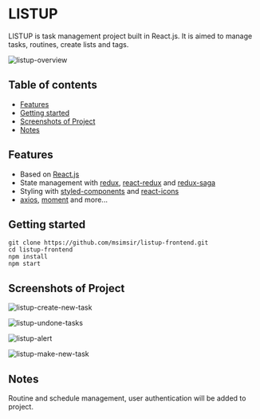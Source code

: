# LISTUP
LISTUP is task management project built in React.js. It is aimed to manage tasks, routines, create lists and tags.

![listup-overview](https://user-images.githubusercontent.com/53271497/113866433-fe85fa00-97b5-11eb-9713-9f7a1e3d44b1.png)

## Table of contents
* [Features](#features)
* [Getting started](#getting-started)
* [Screenshots of Project](#screenshots-of-project)
* [Notes](#notes)

## Features
* Based on [React.js](https://github.com/facebook/react)
* State management with [redux](https://github.com/reduxjs/redux), [react-redux](https://github.com/reduxjs/react-redux) and [redux-saga](https://github.com/redux-saga/redux-saga)
* Styling with [styled-components](https://github.com/styled-components/styled-components) and [react-icons](https://github.com/react-icons/react-icons)
* [axios](https://github.com/axios/axios), [moment](https://github.com/moment/moment) and more...


## Getting started
```
git clone https://github.com/msimsir/listup-frontend.git
cd listup-frontend
npm install
npm start
```

## Screenshots of Project
![listup-create-new-task](https://user-images.githubusercontent.com/53271497/113866475-0d6cac80-97b6-11eb-984f-b525cbec2ed7.png)

![listup-undone-tasks](https://user-images.githubusercontent.com/53271497/113866538-1e1d2280-97b6-11eb-9fcc-b4203d4c0522.png)

![listup-alert](https://user-images.githubusercontent.com/53271497/113866505-165d7e00-97b6-11eb-850e-c984503e8409.png)

![listup-make-new-task](https://user-images.githubusercontent.com/53271497/113866526-1a899b80-97b6-11eb-9870-1f8d62f750f8.png)

## Notes
Routine and schedule management, user authentication will be added to project.

